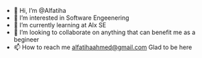 - 👋 Hi, I’m @Alfatiha
- 👀 I’m interested in Software Engeenering 
- 🌱 I’m currently learning at Alx SE
- 💞️ I’m looking to collaborate on anything that can benefit me as a begineer 
- 📫 How to reach me alfatihaahmed@gmail.com
Glad to be here 
<!---
Alfatiha/Alfatiha is a ✨ special ✨ repository because its `README.md` (this file) appears on your GitHub profile.
You can click the Preview link to take a look at your changes.
--->
